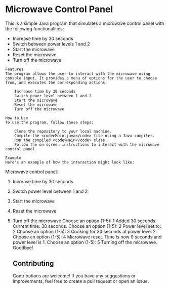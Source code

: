 <!DOCTYPE html>
<html lang="en">
<head>
    <meta charset="UTF-8">
    <meta name="viewport" content="width=device-width, initial-scale=1.0">
</head>
<body>
    <h1>Microwave Control Panel</h1>
    <p>This is a simple Java program that simulates a microwave control panel with the following functionalities:</p>
    <ul>
        <li>Increase time by 30 seconds</li>
        <li>Switch between power levels 1 and 2</li>
        <li>Start the microwave</li>
        <li>Reset the microwave</li>
        <li>Turn off the microwave</li>
    </ul>
    
    Features
    The program allows the user to interact with the microwave using console input. It provides a menu of options for the user to choose from, and executes the corresponding actions:
    
        Increase time by 30 seconds
        Switch power level between 1 and 2
        Start the microwave
        Reset the microwave
        Turn off the microwave

    How to Use
    To use the program, follow these steps:
    
        Clone the repository to your local machine.
        Compile the <code>Main.java</code> file using a Java compiler.
        Run the compiled <code>Main</code> class.
        Follow the on-screen instructions to interact with the microwave control panel.

    Example
    Here's an example of how the interaction might look like:

Microwave control panel:
1. Increase time by 30 seconds
2. Switch power level between 1 and 2
3. Start the microwave
4. Reset the microwave
5. Turn off the microwave
Choose an option (1-5): 1
Added 30 seconds. Current time: 30 seconds.
Choose an option (1-5): 2
Power level set to: 2
Choose an option (1-5): 3
Cooking for 30 seconds at power level 2.
Choose an option (1-5): 4
Microwave reset. Time is now 0 seconds and power level is 1.
Choose an option (1-5): 5
Turning off the microwave. Goodbye!

    <h2>Contributing</h2>
    <p>Contributions are welcome! If you have any suggestions or improvements, feel free to create a pull request or open an issue.</p>

</body>
</html>
